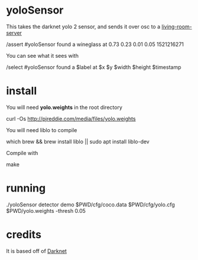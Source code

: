 # yoloSensor

This takes the darknet yolo 2 sensor, and sends it over osc to a [living-room-server][]

  /assert #yoloSensor found a wineglass at 0.73 0.23 0.01 0.05 1521216271

You can see what it sees with

  /select #yoloSensor found a $label at $x $y $width $height $timestamp

# install

You will need **yolo.weights** in the root directory

  curl -Os http://pjreddie.com/media/files/yolo.weights

You will need liblo to compile

  which brew && brew install liblo || sudo apt install liblo-dev

Compile with

  make

# running

  ./yoloSensor detector demo $PWD/cfg/coco.data $PWD/cfg/yolo.cfg $PWD/yolo.weights -thresh 0.05

# credits

It is based off of [Darknet][]

[living-room-server]: https://github.com/jedahan/living-room-server
[Darknet]: http://pjreddie.com/darknet
